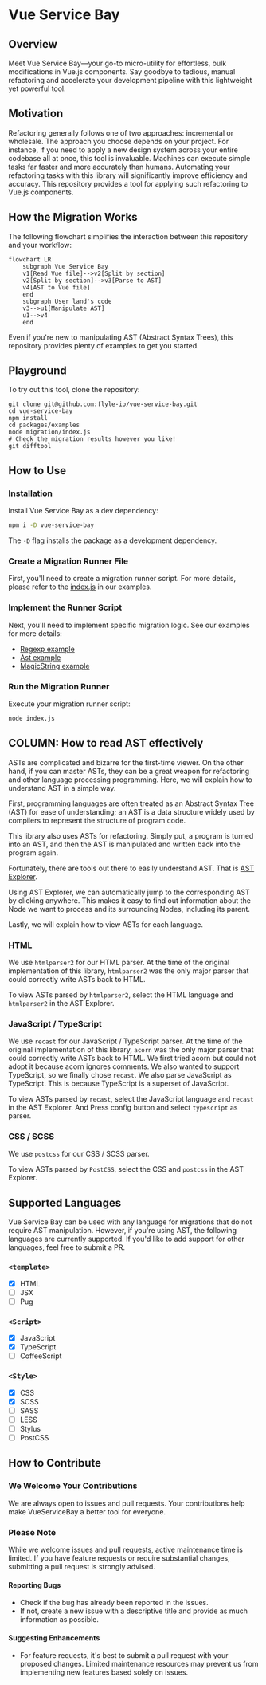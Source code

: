# Vue Service Bay

## Overview

Meet Vue Service Bay—your go-to micro-utility for effortless, bulk modifications in Vue.js components. Say goodbye to tedious, manual refactoring and accelerate your development pipeline with this lightweight yet powerful tool.

## Motivation

Refactoring generally follows one of two approaches: incremental or wholesale. The approach you choose depends on your project. For instance, if you need to apply a new design system across your entire codebase all at once, this tool is invaluable. Machines can execute simple tasks far faster and more accurately than humans. Automating your refactoring tasks with this library will significantly improve efficiency and accuracy. This repository provides a tool for applying such refactoring to Vue.js components.

## How the Migration Works

The following flowchart simplifies the interaction between this repository and your workflow:

```mermaid
flowchart LR
    subgraph Vue Service Bay
    v1[Read Vue file]-->v2[Split by section]
    v2[Split by section]-->v3[Parse to AST]
    v4[AST to Vue file]
    end
    subgraph User land's code
    v3-->u1[Manipulate AST]
    u1-->v4
    end
```

Even if you're new to manipulating AST (Abstract Syntax Trees), this repository provides plenty of examples to get you started.

## Playground

To try out this tool, clone the repository:

```shell
git clone git@github.com:flyle-io/vue-service-bay.git
cd vue-service-bay
npm install
cd packages/examples
node migration/index.js
# Check the migration results however you like!
git difftool
```

## How to Use

### Installation

Install Vue Service Bay as a dev dependency:

```sh
npm i -D vue-service-bay
```

The `-D` flag installs the package as a development dependency.

### Create a Migration Runner File

First, you'll need to create a migration runner script. For more details, please refer to the [index.js](https://github.com/flyle-io/vue-service-bay/tree/main/packages/examples/migration/index.js) in our examples.

### Implement the Runner Script

Next, you'll need to implement specific migration logic. See our examples for more details:

- [Regexp example](https://github.com/flyle-io/vue-service-bay/tree/main/packages/examples/migration/001_RegexpExamples.js)
- [Ast example](https://github.com/flyle-io/vue-service-bay/tree/main/packages/examples/migration/002_AstManipulateExamples.js)
- [MagicString example](https://github.com/flyle-io/vue-service-bay/tree/main/packages/examples/migration/003_MagicStringExamples.js)

### Run the Migration Runner

Execute your migration runner script:

```sh
node index.js
```

## COLUMN: How to read AST effectively

ASTs are complicated and bizarre for the first-time viewer. On the other hand, if you can master ASTs, they can be a great weapon for refactoring and other language processing programming. Here, we will explain how to understand AST in a simple way.

First, programming languages are often treated as an Abstract Syntax Tree (AST) for ease of understanding; an AST is a data structure widely used by compilers to represent the structure of program code.

This library also uses ASTs for refactoring. Simply put, a program is turned into an AST, and then the AST is manipulated and written back into the program again.

Fortunately, there are tools out there to easily understand AST.
That is [AST Explorer](https://astexplorer.net/).

Using AST Explorer, we can automatically jump to the corresponding AST by clicking anywhere. This makes it easy to find out information about the Node we want to process and its surrounding Nodes, including its parent.

Lastly, we will explain how to view ASTs for each language.

### HTML

We use `htmlparser2` for our HTML parser. At the time of the original implementation of this library, `htmlparser2` was the only major parser that could correctly write ASTs back to HTML.

To view ASTs parsed by `htmlparser2`, select the HTML language and `htmlparser2` in the AST Explorer.

### JavaScript / TypeScript

We use `recast` for our JavaScript / TypeScript parser. At the time of the original implementation of this library, `acorn` was the only major parser that could correctly write ASTs back to HTML.
We first tried acorn but could not adopt it because acorn ignores comments. We also wanted to support TypeScript, so we finally chose `recast`.
We also parse JavaScript as TypeScript. This is because TypeScript is a superset of JavaScript.

To view ASTs parsed by `recast`, select the JavaScript language and `recast` in the AST Explorer. And Press config button and select `typescript` as parser.

### CSS / SCSS

We use `postcss` for our CSS / SCSS parser.

To view ASTs parsed by `PostCSS`, select the CSS and `postcss` in the AST Explorer.

## Supported Languages

Vue Service Bay can be used with any language for migrations that do not require AST manipulation. However, if you're using AST, the following languages are currently supported. If you'd like to add support for other languages, feel free to submit a PR.

### `<template>`

- [x] HTML
- [ ] JSX
- [ ] Pug

### `<Script>`

- [x] JavaScript
- [x] TypeScript
- [ ] CoffeeScript

### `<Style>`

- [x] CSS
- [x] SCSS
- [ ] SASS
- [ ] LESS
- [ ] Stylus
- [ ] PostCSS

## How to Contribute

### We Welcome Your Contributions

We are always open to issues and pull requests. Your contributions help make VueServiceBay a better tool for everyone.

### Please Note

While we welcome issues and pull requests, active maintenance time is limited. If you have feature requests or require substantial changes, submitting a pull request is strongly advised.

#### Reporting Bugs

- Check if the bug has already been reported in the issues.
- If not, create a new issue with a descriptive title and provide as much information as possible.

#### Suggesting Enhancements

- For feature requests, it's best to submit a pull request with your proposed changes. Limited maintenance resources may prevent us from implementing new features based solely on issues.
